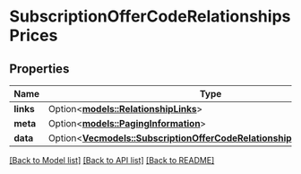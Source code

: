 # SubscriptionOfferCodeRelationshipsPrices

## Properties

Name | Type | Description | Notes
------------ | ------------- | ------------- | -------------
**links** | Option<[**models::RelationshipLinks**](RelationshipLinks.md)> |  | [optional]
**meta** | Option<[**models::PagingInformation**](PagingInformation.md)> |  | [optional]
**data** | Option<[**Vec<models::SubscriptionOfferCodeRelationshipsPricesDataInner>**](SubscriptionOfferCode_relationships_prices_data_inner.md)> |  | [optional]

[[Back to Model list]](../README.md#documentation-for-models) [[Back to API list]](../README.md#documentation-for-api-endpoints) [[Back to README]](../README.md)


